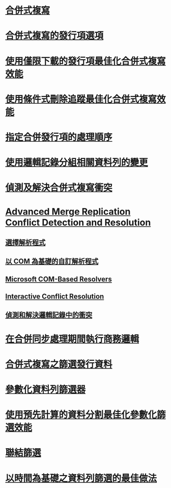 # [合併式複寫](merge-replication.md)
# [合併式複寫的發行項選項](article-options-for-merge-replication.md)
# [使用僅限下載的發行項最佳化合併式複寫效能](optimize-merge-replication-performance-with-download-only-articles.md)
# [使用條件式刪除追蹤最佳化合併式複寫效能](optimize-merge-replication-performance-with-conditional-delete-tracking.md)
# [指定合併發行項的處理順序](specify-the-processing-order-of-merge-articles.md)
# [使用邏輯記錄分組相關資料列的變更](group-changes-to-related-rows-with-logical-records.md)
# [偵測及解決合併式複寫衝突](advanced-merge-replication-resolve-merge-replication-conflicts.md)
# [Advanced Merge Replication Conflict Detection and Resolution](advanced-merge-replication-conflict-detection-and-resolution.md)
## [選擇解析程式](advanced-merge-replication-conflict-choose-a-resolver.md)
## [以 COM 為基礎的自訂解析程式](advanced-merge-replication-conflict-com-based-custom-resolvers.md)
## [Microsoft COM-Based Resolvers](advanced-merge-replication-conflict-com-based-resolvers.md)
## [Interactive Conflict Resolution](advanced-merge-replication-conflict-interactive-resolution.md)
## [偵測和解決邏輯記錄中的衝突](advanced-merge-replication-conflict-resolving-in-logical-record.md)
# [在合併同步處理期間執行商務邏輯](execute-business-logic-during-merge-synchronization.md)
# [合併式複寫之篩選發行資料](filter-published-data-for-merge-replication.md)
# [參數化資料列篩選器](parameterized-filters-parameterized-row-filters.md)
# [使用預先計算的資料分割最佳化參數化篩選效能](parameterized-filters-optimize-for-precomputed-partitions.md)
# [聯結篩選](join-filters.md)
# [以時間為基礎之資料列篩選的最佳做法](best-practices-for-time-based-row-filters.md)
